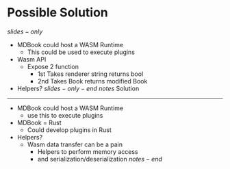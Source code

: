 # Possible Solution
$slides-only$
- MDBook could host a WASM Runtime
  - This could be used to execute plugins
- Wasm API
    - Expose 2 function
        - 1st Takes renderer string returns bool
        - 2nd Takes Book returns modified Book
- Helpers?
$slides-only-end$
$notes$
Solution
--------
- MDBook could host a WASM Runtime
  - use this to execute plugins
- MDBook = Rust
  - Could develop plugins in Rust
- Helpers?
  - Wasm data transfer can be a pain
    - Helpers to perform memory access
    - and serialization/deserialization
$notes-end$